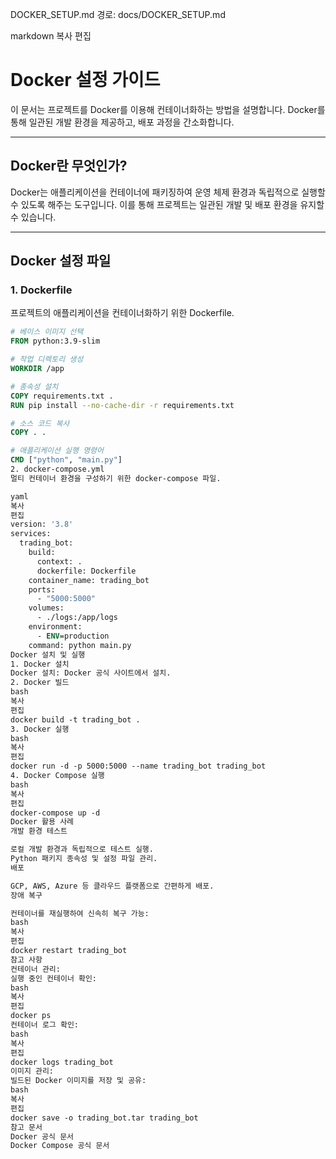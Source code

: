 DOCKER_SETUP.md
경로: docs/DOCKER_SETUP.md

markdown
복사
편집
# Docker 설정 가이드

이 문서는 프로젝트를 Docker를 이용해 컨테이너화하는 방법을 설명합니다. Docker를 통해 일관된 개발 환경을 제공하고, 배포 과정을 간소화합니다.

---

## Docker란 무엇인가?
Docker는 애플리케이션을 컨테이너에 패키징하여 운영 체제 환경과 독립적으로 실행할 수 있도록 해주는 도구입니다. 이를 통해 프로젝트는 일관된 개발 및 배포 환경을 유지할 수 있습니다.

---

## Docker 설정 파일
### 1. Dockerfile
프로젝트의 애플리케이션을 컨테이너화하기 위한 Dockerfile.
```dockerfile
# 베이스 이미지 선택
FROM python:3.9-slim

# 작업 디렉토리 생성
WORKDIR /app

# 종속성 설치
COPY requirements.txt .
RUN pip install --no-cache-dir -r requirements.txt

# 소스 코드 복사
COPY . .

# 애플리케이션 실행 명령어
CMD ["python", "main.py"]
2. docker-compose.yml
멀티 컨테이너 환경을 구성하기 위한 docker-compose 파일.

yaml
복사
편집
version: '3.8'
services:
  trading_bot:
    build:
      context: .
      dockerfile: Dockerfile
    container_name: trading_bot
    ports:
      - "5000:5000"
    volumes:
      - ./logs:/app/logs
    environment:
      - ENV=production
    command: python main.py
Docker 설치 및 실행
1. Docker 설치
Docker 설치: Docker 공식 사이트에서 설치.
2. Docker 빌드
bash
복사
편집
docker build -t trading_bot .
3. Docker 실행
bash
복사
편집
docker run -d -p 5000:5000 --name trading_bot trading_bot
4. Docker Compose 실행
bash
복사
편집
docker-compose up -d
Docker 활용 사례
개발 환경 테스트

로컬 개발 환경과 독립적으로 테스트 실행.
Python 패키지 종속성 및 설정 파일 관리.
배포

GCP, AWS, Azure 등 클라우드 플랫폼으로 간편하게 배포.
장애 복구

컨테이너를 재실행하여 신속히 복구 가능:
bash
복사
편집
docker restart trading_bot
참고 사항
컨테이너 관리:
실행 중인 컨테이너 확인:
bash
복사
편집
docker ps
컨테이너 로그 확인:
bash
복사
편집
docker logs trading_bot
이미지 관리:
빌드된 Docker 이미지를 저장 및 공유:
bash
복사
편집
docker save -o trading_bot.tar trading_bot
참고 문서
Docker 공식 문서
Docker Compose 공식 문서